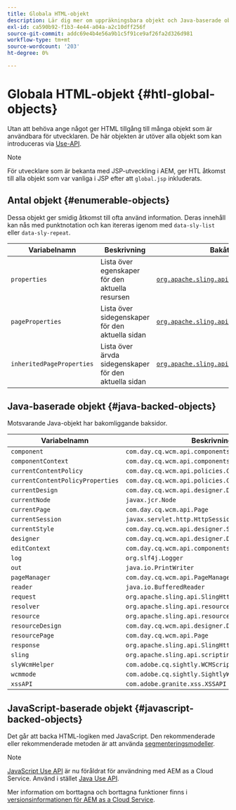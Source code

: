 ```yaml
---
title: Globala HTML-objekt
description: Lär dig mer om uppräkningsbara objekt och Java-baserade objekt i HTML.
exl-id: ca590b92-f1b3-4e44-a04a-a2c10dff256f
source-git-commit: addc69e4b4e56a9b1c5f91ce9af26fa2d326d981
workflow-type: tm+mt
source-wordcount: '203'
ht-degree: 0%

---
```



# Globala HTML-objekt {#htl-global-objects}

Utan att behöva ange något ger HTML tillgång till många objekt som är användbara för utvecklaren. De här objekten är utöver alla objekt som kan introduceras via [Use-API](java-use-api.md).

>[!NOTE]
>
>För utvecklare som är bekanta med JSP-utveckling i AEM, ger HTL åtkomst till alla objekt som var vanliga i JSP efter att `global.jsp` inkluderats.

## Antal objekt {#enumerable-objects}

Dessa objekt ger smidig åtkomst till ofta använd information. Deras innehåll kan nås med punktnotation och kan itereras igenom med `data-sly-list` eller `data-sly-repeat`.

| Variabelnamn | Beskrivning | Bakåt av |
|--- |--- |--- |
| `properties` | Lista över egenskaper för den aktuella resursen | [`org.apache.sling.api.resource.ValueMap`](https://developer.adobe.com/experience-manager/reference-materials/6-5/javadoc/org/apache/sling/api/resource/ValueMap.html) |
| `pageProperties` | Lista över sidegenskaper för den aktuella sidan | [`org.apache.sling.api.resource.ValueMap`](https://developer.adobe.com/experience-manager/reference-materials/6-5/javadoc/org/apache/sling/api/resource/ValueMap.html) |
| `inheritedPageProperties` | Lista över ärvda sidegenskaper för den aktuella sidan | [`org.apache.sling.api.resource.ValueMap`](https://developer.adobe.com/experience-manager/reference-materials/6-5/javadoc/org/apache/sling/api/resource/ValueMap.html) |

## Java-baserade objekt {#java-backed-objects}

Motsvarande Java-objekt har bakomliggande baksidor.

| Variabelnamn | Beskrivning |
|---|---|
| `component` | `com.day.cq.wcm.api.components.Component` |
| `componentContext` | `com.day.cq.wcm.api.components.ComponentContext` |
| `currentContentPolicy` | `com.day.cq.wcm.api.policies.ContentPolicy` |
| `currentContentPolicyProperties` | `com.day.cq.wcm.api.policies.ContentPolicy` |
| `currentDesign` | `com.day.cq.wcm.api.designer.Design` |
| `currentNode` | `javax.jcr.Node` |
| `currentPage` | `com.day.cq.wcm.api.Page` |
| `currentSession` | `javax.servlet.http.HttpSession` |
| `currentStyle` | `com.day.cq.wcm.api.designer.Style` |
| `designer` | `com.day.cq.wcm.api.designer.Designer` |
| `editContext` | `com.day.cq.wcm.api.components.EditContext` |
| `log` | `org.slf4j.Logger` |
| `out` | `java.io.PrintWriter` |
| `pageManager` | `com.day.cq.wcm.api.PageManager` |
| `reader` | `java.io.BufferedReader` |
| `request` | `org.apache.sling.api.SlingHttpServletRequest` |
| `resolver` | `org.apache.sling.api.resource.ResourceResolver` |
| `resource` | `org.apache.sling.api.resource.Resource` |
| `resourceDesign` | `com.day.cq.wcm.api.designer.Design` |
| `resourcePage` | `com.day.cq.wcm.api.Page` |
| `response` | `org.apache.sling.api.SlingHttpServletResponse` |
| `sling` | `org.apache.sling.api.scripting.SlingScriptHelper` |
| `slyWcmHelper` | `com.adobe.cq.sightly.WCMScriptHelper` |
| `wcmmode` | `com.adobe.cq.sightly.SightlyWCMMode` |
| `xssAPI` | `com.adobe.granite.xss.XSSAPI` |

## JavaScript-baserade objekt {#javascript-backed-objects}

Det går att backa HTML-logiken med JavaScript. Den rekommenderade eller rekommenderade metoden är att använda [segmenteringsmodeller](https://sling.apache.org/documentation/bundles/models.html).

>[!NOTE]
>
>[JavaScript Use API](https://github.com/adobe/htl-spec/blob/master/SPECIFICATION.md#42-javascript-use-api) är nu föråldrat för användning med AEM as a Cloud Service. Använd i stället [Java Use API](https://experienceleague.adobe.com/sv/docs/experience-manager-htl/content/java-use-api).
>
>Mer information om borttagna och borttagna funktioner finns i [versionsinformationen för AEM as a Cloud Service](https://experienceleague.adobe.com/sv/docs/experience-manager-cloud-service/content/release-notes/deprecated-removed-features).
